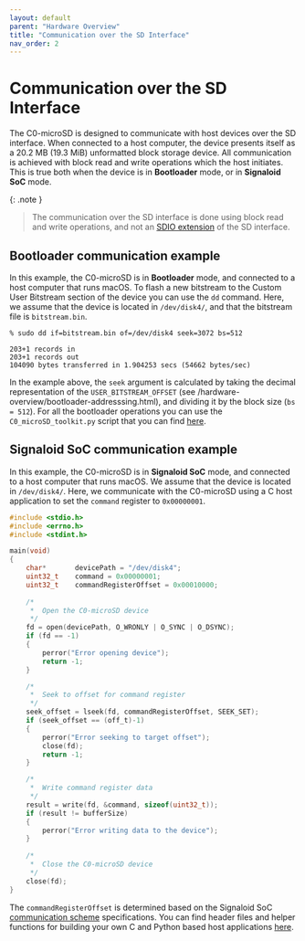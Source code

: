```yaml
---
layout: default
parent: "Hardware Overview"
title: "Communication over the SD Interface"
nav_order: 2
---
```


# Communication over the SD Interface
The C0-microSD is designed to communicate with host devices over the SD interface. When connected to a host computer, the device presents itself as a 20.2 MB (19.3 MiB) unformatted block storage device. All communication is achieved with block read and write operations which the host initiates. This is true both when the device is in **Bootloader** mode, or in **Signaloid SoC** mode.

{: .note }
> The communication over the SD interface is done using block read and write operations, and not an [SDIO extension](https://www.sdcard.org/developers/sd-standard-overview/sdio-isdio/) of the SD interface.

## Bootloader communication example
In this example, the C0-microSD is in **Bootloader** mode, and connected to a host computer that runs macOS. To flash a new bitstream to the Custom User Bitstream section of the device you can use the `dd` command. Here, we assume that the device is located in `/dev/disk4/`, and that the bitstream file is `bitstream.bin`.

```console
% sudo dd if=bitstream.bin of=/dev/disk4 seek=3072 bs=512

203+1 records in
203+1 records out
104090 bytes transferred in 1.904253 secs (54662 bytes/sec)
```

In the example above, the `seek` argument is calculated by taking the decimal representation of the `USER_BITSTREAM_OFFSET` (see /hardware-overview/bootloader-addresssing.html), and dividing it by the block size (`bs = 512`). For all the bootloader operations you can use the `C0_microSD_toolkit.py` script that you can find [here](https://github.com/signaloid/C0-microSD-utilities).

## Signaloid SoC communication example
In this example, the C0-microSD is in **Signaloid SoC** mode, and connected to a host computer that runs macOS. We assume that the device is located in `/dev/disk4/`. Here, we communicate with the C0-microSD using a C host application to set the `command` register to `0x00000001`.

```c
#include <stdio.h>
#include <errno.h>
#include <stdint.h>

main(void)
{
	char*		devicePath = "/dev/disk4";
	uint32_t	command = 0x00000001;
	uint32_t	commandRegisterOffset = 0x00010000;
	
	/*
	 *	Open the C0-microSD device
	 */
	fd = open(devicePath, O_WRONLY | O_SYNC | O_DSYNC);
	if (fd == -1)
	{
		perror("Error opening device");
		return -1;
	}

	/*
	 *	Seek to offset for command register
	 */
	seek_offset = lseek(fd, commandRegisterOffset, SEEK_SET);
	if (seek_offset == (off_t)-1)
	{
		perror("Error seeking to target offset");
		close(fd);
		return -1;
	}

	/*
	 *	Write command register data
	 */
	result = write(fd, &command, sizeof(uint32_t));
	if (result != bufferSize)
	{
		perror("Error writing data to the device");
	}
	
	/*
	 *	Close the C0-microSD device
	 */
	close(fd);
}
```

The `commandRegisterOffset` is determined based on the Signaloid SoC [communication scheme](/hardware-overview/signaloid-soc/communication-scheme.html) specifications. You can find header files and helper functions for building your own C and Python based host applications [here](https://github.com/signaloid/C0-microSD-utilities?tab=readme-ov-file#using-the-c0_microsd_toolkitpy-tool).
